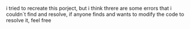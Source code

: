 i tried to recreate this porject, but i think threre are some errors that i couldn`t find and resolve, if anyone finds and wants to modify the code to resolve it, feel free
